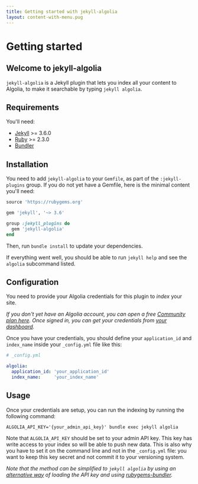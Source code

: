 ```yaml
---
title: Getting started with jekyll-algolia
layout: content-with-menu.pug
---
```


# Getting started

## Welcome to jekyll-algolia

`jekyll-algolia` is a Jekyll plugin that lets you index all your content to
Algolia, to make it searchable by typing `jekyll algolia`.

## Requirements

You'll need:

- [Jekyll][1] >= 3.6.0
- [Ruby][2] >= 2.3.0
- [Bundler][3]

## Installation

You need to add `jekyll-algolia` to your `Gemfile`, as part of the
`:jekyll-plugins` group. If you do not yet have a Gemfile, here is the minimal
content you'll need:

```ruby
source 'https://rubygems.org'

gem 'jekyll', '~> 3.6'

group :jekyll_plugins do
  gem 'jekyll-algolia'
end
```

Then, run `bundle install` to update your dependencies.

If everything went well, you should be able to run `jekyll help` and see the
`algolia` subcommand listed.

## Configuration

You need to provide your Algolia credentials for this plugin to *index* your
site.

*If you don't yet have an Algolia account, you can open a free [Community plan
here][4]. Once signed in, you can get your credentials from
[your dashboard][5].*

Once you have your credentials, you should define your `application_id` and
`index_name` inside your `_config.yml` file like this:

```yaml
# _config.yml

algolia:
  application_id: 'your_application_id'
  index_name:     'your_index_name'
```

## Usage

Once your credentials are setup, you can run the indexing by running the
following command:

```shell
ALGOLIA_API_KEY='{your_admin_api_key}' bundle exec jekyll algolia
```

Note that `ALGOLIA_API_KEY` should be set to your admin API key. This key has
write access to your index so will be able to push new data. This is also why
you have to set it on the command line and not in the `_config.yml` file: you
want to keep this key secret and not commit it to your versioning system.

_Note that the method can be simplified to `jekyll algolia` by using an
[alternative way][6] of loading the API key and using [rubygems-bundler][7]._


[1]: https://jekyllrb.com/
[2]: https://www.ruby-lang.org/en/
[3]: http://bundler.io/
[4]: https://www.algolia.com/users/sign_up/hacker
[5]: https://www.algolia.com/licensing
[6]: ./commandline.html#algolia-api-key-file
[7]: https://github.com/rvm/rubygems-bundler

